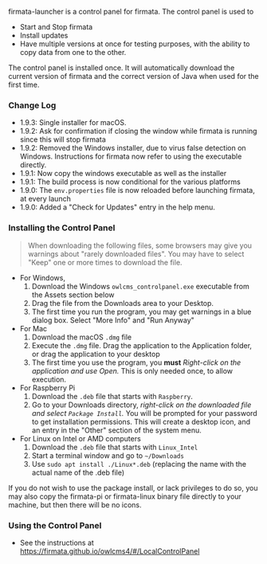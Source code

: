 firmata-launcher is a control panel for firmata.  The control panel is used to

- Start and Stop firmata
- Install updates
- Have multiple versions at once for testing purposes, with the ability to copy data from one to the other.

The control panel is installed once. It will automatically download the current version of firmata and the correct version of Java when used for the first time.

### Change Log

- 1.9.3: Single installer for macOS.
- 1.9.2: Ask for confirmation if closing the window while firmata is running since this will stop firmata
- 1.9.2: Removed the Windows installer, due to virus false detection on Windows.  Instructions for firmata now refer to using the executable directly.
- 1.9.1: Now copy the windows executable as well as the installer
- 1.9.1: The build process is now conditional for the various platforms
- 1.9.0: The `env.properties` file is now reloaded before launching firmata, at every launch
- 1.9.0: Added a "Check for Updates" entry in the help menu.

### Installing the Control Panel

> When downloading the following files, some browsers may give you warnings about "rarely downloaded files".   You may have to select "Keep" one or more times to download the file.

- For Windows, 
  1. Download the Windows `owlcms_controlpanel.exe` executable from the Assets section below
  2. Drag the file from the Downloads area to your Desktop. 
  3. The first time you run the program, you may get warnings in a blue dialog box.  Select "More Info" and "Run Anyway"
- For Mac
  1. Download the macOS `.dmg`  file
  4. Execute the `.dmg` file.  Drag the application to the Application folder, or drag the application to your desktop
  5. The first time you use the program, you **must** *Right-click on the application and use Open.*  This is only needed once, to allow execution.
- For Raspberry Pi
  1. Download the `.deb` file that starts with `Raspberry`.
  2. Go to your Downloads directory, *right-click on the downloaded file and select `Package Install`.*
     You will be prompted for your password to get installation permissions. This will create a desktop icon, and an entry in the "Other" section of the system menu.
- For Linux on Intel or AMD computers
  1. Download the `.deb` file that starts with `Linux_Intel`
  2. Start a terminal window and go to `~/Downloads`
  6. Use `sudo apt install ./Linux*.deb` (replacing the name with the actual name of the .deb file)

If you do not wish to use the package install, or lack privileges to do so, you may also copy the firmata-pi or firmata-linux binary file directly to your machine, but then there will be no icons.

### Using the Control Panel

- See the instructions at https://firmata.github.io/owlcms4/#/LocalControlPanel
